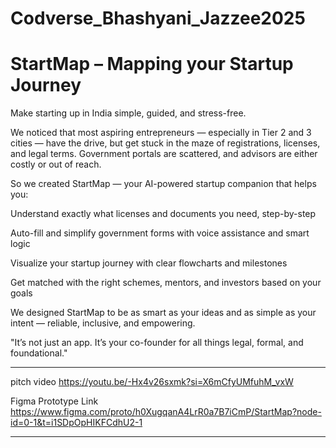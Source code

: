 # Codverse_Bhashyani_Jazzee2025
# StartMap – Mapping your Startup Journey 
Make starting up in India simple, guided, and stress-free.

We noticed that most aspiring entrepreneurs — especially in Tier 2 and 3 cities — have the drive, but get stuck in the maze of registrations, licenses, and legal terms. Government portals are scattered, and advisors are either costly or out of reach.

So we created StartMap — your AI-powered startup companion that helps you:

Understand exactly what licenses and documents you need, step-by-step

Auto-fill and simplify government forms with voice assistance and smart logic

Visualize your startup journey with clear flowcharts and milestones

Get matched with the right schemes, mentors, and investors based on your goals

We designed StartMap to be as smart as your ideas and as simple as your intent — reliable, inclusive, and empowering.

"It’s not just an app. It’s your co-founder for all things legal, formal, and foundational."

---
pitch video
https://youtu.be/-Hx4v26sxmk?si=X6mCfyUMfuhM_vxW

Figma Prototype Link
https://www.figma.com/proto/h0XugqanA4LrR0a7B7iCmP/StartMap?node-id=0-1&t=i1SDpOpHIKFCdhU2-1

---




